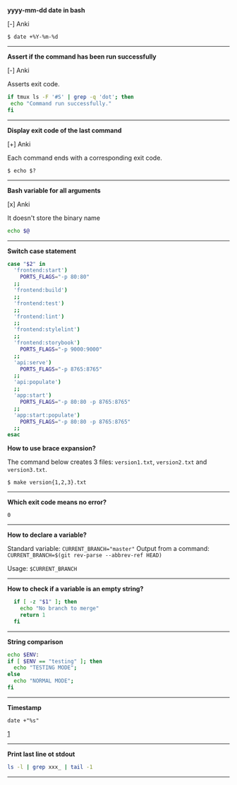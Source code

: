 **yyyy-mm-dd date in bash**

[-] Anki

`$ date +%Y-%m-%d`

---

**Assert if the command has been run successfully**

[-] Anki

Asserts exit code.

```bash
if tmux ls -F '#S' | grep -q 'dot'; then
 echo "Command run successfully."
fi
```

---

**Display exit code of the last command**

[+] Anki

Each command ends with a corresponding exit code.

`$ echo $?`

---

**Bash variable for all arguments**

[x] Anki

It doesn't store the binary name

```bash
echo $@
```

---

**Switch case statement**

```bash
case "$2" in
  'frontend:start')
    PORTS_FLAGS="-p 80:80"
  ;;
  'frontend:build')
  ;;
  'frontend:test')
  ;;
  'frontend:lint')
  ;;
  'frontend:stylelint')
  ;;
  'frontend:storybook')
    PORTS_FLAGS="-p 9000:9000"
  ;;
  'api:serve')
    PORTS_FLAGS="-p 8765:8765"
  ;;
  'api:populate')
  ;;
  'app:start')
    PORTS_FLAGS="-p 80:80 -p 8765:8765"
  ;;
  'app:start:populate')
    PORTS_FLAGS="-p 80:80 -p 8765:8765"
  ;;
esac
```

**How to use brace expansion?**

The command below creates 3 files: `version1.txt`, `version2.txt` and `version3.txt`.

`$ make version{1,2,3}.txt`

---

**Which exit code means no error?**

`0`

---

**How to declare a variable?**

Standard variable: `CURRENT_BRANCH="master"`
Output from a command: `CURRENT_BRANCH=$(git rev-parse --abbrev-ref HEAD)`

Usage: `$CURRENT_BRANCH`

---

**How to check if a variable is an empty string?**

```bash
  if [ -z "$1" ]; then
    echo "No branch to merge"
    return 1
  fi
```

---

**String comparison**

```bash
echo $ENV:
if [ $ENV == "testing" ]; then
  echo "TESTING MODE";
else
  echo "NORMAL MODE";
fi
```

---

**Timestamp**

`date +"%s"`

[1](https://stackoverflow.com/questions/17066250/create-timestamp-variable-in-bash-script)

---

**Print last line ot stdout**

```bash
ls -l | grep xxx_ | tail -1
```

---
